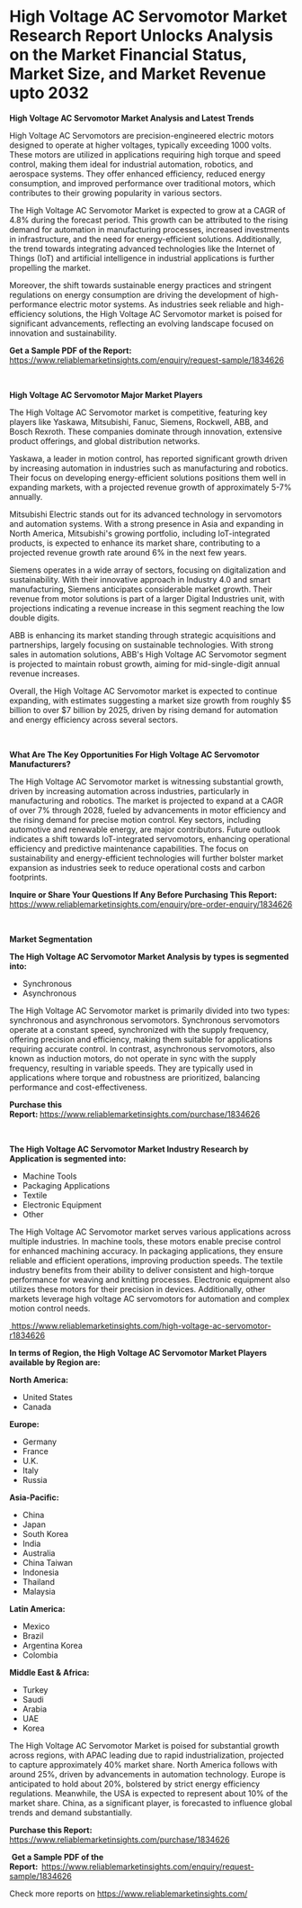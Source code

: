 <p><h1>High Voltage AC Servomotor Market Research Report Unlocks Analysis on the Market Financial Status, Market Size, and Market Revenue upto 2032</h1></p><p><strong>High Voltage AC Servomotor Market Analysis and Latest Trends</strong></p>
<p><p>High Voltage AC Servomotors are precision-engineered electric motors designed to operate at higher voltages, typically exceeding 1000 volts. These motors are utilized in applications requiring high torque and speed control, making them ideal for industrial automation, robotics, and aerospace systems. They offer enhanced efficiency, reduced energy consumption, and improved performance over traditional motors, which contributes to their growing popularity in various sectors.</p><p>The High Voltage AC Servomotor Market is expected to grow at a CAGR of 4.8% during the forecast period. This growth can be attributed to the rising demand for automation in manufacturing processes, increased investments in infrastructure, and the need for energy-efficient solutions. Additionally, the trend towards integrating advanced technologies like the Internet of Things (IoT) and artificial intelligence in industrial applications is further propelling the market. </p><p>Moreover, the shift towards sustainable energy practices and stringent regulations on energy consumption are driving the development of high-performance electric motor systems. As industries seek reliable and high-efficiency solutions, the High Voltage AC Servomotor market is poised for significant advancements, reflecting an evolving landscape focused on innovation and sustainability.</p></p>
<p><strong>Get a Sample PDF of the Report:&nbsp;</strong> <a href="https://www.reliablemarketinsights.com/enquiry/request-sample/1834626?utm_campaign=3361&utm_medium=2&utm_source=Github&utm_content=ia&utm_term=12042025&utm_id=high-voltage-ac-servomotor">https://www.reliablemarketinsights.com/enquiry/request-sample/1834626</a></p>
<p>&nbsp;</p>
<p><strong>High Voltage AC Servomotor Major Market Players</strong></p>
<p><p>The High Voltage AC Servomotor market is competitive, featuring key players like Yaskawa, Mitsubishi, Fanuc, Siemens, Rockwell, ABB, and Bosch Rexroth. These companies dominate through innovation, extensive product offerings, and global distribution networks.</p><p>Yaskawa, a leader in motion control, has reported significant growth driven by increasing automation in industries such as manufacturing and robotics. Their focus on developing energy-efficient solutions positions them well in expanding markets, with a projected revenue growth of approximately 5-7% annually.</p><p>Mitsubishi Electric stands out for its advanced technology in servomotors and automation systems. With a strong presence in Asia and expanding in North America, Mitsubishi's growing portfolio, including IoT-integrated products, is expected to enhance its market share, contributing to a projected revenue growth rate around 6% in the next few years.</p><p>Siemens operates in a wide array of sectors, focusing on digitalization and sustainability. With their innovative approach in Industry 4.0 and smart manufacturing, Siemens anticipates considerable market growth. Their revenue from motor solutions is part of a larger Digital Industries unit, with projections indicating a revenue increase in this segment reaching the low double digits.</p><p>ABB is enhancing its market standing through strategic acquisitions and partnerships, largely focusing on sustainable technologies. With strong sales in automation solutions, ABB's High Voltage AC Servomotor segment is projected to maintain robust growth, aiming for mid-single-digit annual revenue increases.</p><p>Overall, the High Voltage AC Servomotor market is expected to continue expanding, with estimates suggesting a market size growth from roughly $5 billion to over $7 billion by 2025, driven by rising demand for automation and energy efficiency across several sectors.</p></p>
<p>&nbsp;</p>
<p><strong>What Are The Key Opportunities For High Voltage AC Servomotor Manufacturers?</strong></p>
<p><p>The High Voltage AC Servomotor market is witnessing substantial growth, driven by increasing automation across industries, particularly in manufacturing and robotics. The market is projected to expand at a CAGR of over 7% through 2028, fueled by advancements in motor efficiency and the rising demand for precise motion control. Key sectors, including automotive and renewable energy, are major contributors. Future outlook indicates a shift towards IoT-integrated servomotors, enhancing operational efficiency and predictive maintenance capabilities. The focus on sustainability and energy-efficient technologies will further bolster market expansion as industries seek to reduce operational costs and carbon footprints.</p></p>
<p><strong>Inquire or Share Your Questions If Any Before Purchasing This Report:</strong> <a href="https://www.reliablemarketinsights.com/enquiry/pre-order-enquiry/1834626?utm_campaign=3361&utm_medium=2&utm_source=Github&utm_content=ia&utm_term=12042025&utm_id=high-voltage-ac-servomotor">https://www.reliablemarketinsights.com/enquiry/pre-order-enquiry/1834626</a></p>
<p>&nbsp;</p>
<p><strong>Market Segmentation</strong></p>
<p><strong>The High Voltage AC Servomotor Market Analysis by types is segmented into:</strong></p>
<p><ul><li>Synchronous</li><li>Asynchronous</li></ul></p>
<p><p>The High Voltage AC Servomotor market is primarily divided into two types: synchronous and asynchronous servomotors. Synchronous servomotors operate at a constant speed, synchronized with the supply frequency, offering precision and efficiency, making them suitable for applications requiring accurate control. In contrast, asynchronous servomotors, also known as induction motors, do not operate in sync with the supply frequency, resulting in variable speeds. They are typically used in applications where torque and robustness are prioritized, balancing performance and cost-effectiveness.</p></p>
<p><strong>Purchase this Report:&nbsp;</strong><a href="https://www.reliablemarketinsights.com/purchase/1834626?utm_campaign=3361&utm_medium=2&utm_source=Github&utm_content=ia&utm_term=12042025&utm_id=high-voltage-ac-servomotor">https://www.reliablemarketinsights.com/purchase/1834626</a></p>
<p>&nbsp;</p>
<p><strong>The High Voltage AC Servomotor Market Industry Research by Application is segmented into:</strong></p>
<p><ul><li>Machine Tools</li><li>Packaging Applications</li><li>Textile</li><li>Electronic Equipment</li><li>Other</li></ul></p>
<p><p>The High Voltage AC Servomotor market serves various applications across multiple industries. In machine tools, these motors enable precise control for enhanced machining accuracy. In packaging applications, they ensure reliable and efficient operations, improving production speeds. The textile industry benefits from their ability to deliver consistent and high-torque performance for weaving and knitting processes. Electronic equipment also utilizes these motors for their precision in devices. Additionally, other markets leverage high voltage AC servomotors for automation and complex motion control needs.</p></p>
<p><a href="https://www.reliablemarketinsights.com/high-voltage-ac-servomotor-r1834626?utm_campaign=3361&utm_medium=2&utm_source=Github&utm_content=ia&utm_term=12042025&utm_id=high-voltage-ac-servomotor">&nbsp;https://www.reliablemarketinsights.com/high-voltage-ac-servomotor-r1834626</a></p>
<p><strong>In terms of Region, the High Voltage AC Servomotor Market Players available by Region are:</strong></p>
<p>
    <p> <strong> North America: </strong>
        <ul>
            <li>United States</li>
            <li>Canada</li>
        </ul>
        </p> 
    <p> <strong> Europe: </strong>
        <ul>
            <li>Germany</li>
            <li>France</li>
            <li>U.K.</li>
            <li>Italy</li>
            <li>Russia</li>
        </ul>
        </p> 
    <p> <strong> Asia-Pacific: </strong>
        <ul>
            <li>China</li>
            <li>Japan</li>
            <li>South Korea</li>
            <li>India</li>
            <li>Australia</li>
            <li>China Taiwan</li>
            <li>Indonesia</li>
            <li>Thailand</li>
            <li>Malaysia</li>
        </ul>
        </p> 
    <p> <strong> Latin America: </strong>
        <ul>
            <li>Mexico</li>
            <li>Brazil</li>
            <li>Argentina Korea</li>
            <li>Colombia</li>
        </ul>
        </p> 
    <p> <strong> Middle East & Africa: </strong>
        <ul>
            <li>Turkey</li>
            <li>Saudi</li>
            <li>Arabia</li>
            <li>UAE</li>
            <li>Korea</li>
        </ul>
    </p>
    </p>
<p><p>The High Voltage AC Servomotor Market is poised for substantial growth across regions, with APAC leading due to rapid industrialization, projected to capture approximately 40% market share. North America follows with around 25%, driven by advancements in automation technology. Europe is anticipated to hold about 20%, bolstered by strict energy efficiency regulations. Meanwhile, the USA is expected to represent about 10% of the market share. China, as a significant player, is forecasted to influence global trends and demand substantially.</p></p>
<p><strong>Purchase this Report: </strong><a href="https://www.reliablemarketinsights.com/purchase/1834626?utm_campaign=3361&utm_medium=2&utm_source=Github&utm_content=ia&utm_term=12042025&utm_id=high-voltage-ac-servomotor">https://www.reliablemarketinsights.com/purchase/1834626</a></p>
<p>&nbsp;<strong>Get a Sample PDF of the Report:&nbsp;&nbsp;</strong><a href="https://www.reliablemarketinsights.com/enquiry/request-sample/1834626?utm_campaign=3361&utm_medium=2&utm_source=Github&utm_content=ia&utm_term=12042025&utm_id=high-voltage-ac-servomotor">https://www.reliablemarketinsights.com/enquiry/request-sample/1834626</a></p>
<p><strong></strong></p>
<p>Check more reports on <a href="https://www.reliablemarketinsights.com/?utm_campaign=3361&utm_medium=2&utm_source=Github&utm_content=ia&utm_term=12042025&utm_id=high-voltage-ac-servomotor">https://www.reliablemarketinsights.com/</a></p>